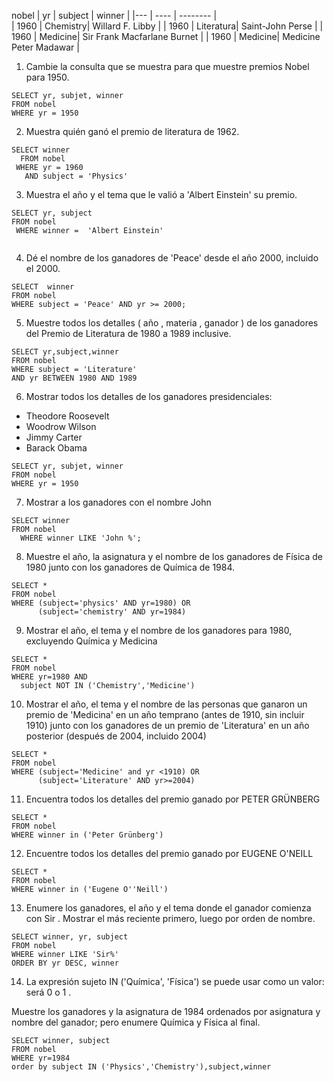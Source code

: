 
nobel
| yr	| subject |	winner |
 |--- | ---- | -------- |     
| 1960	| Chemistry|		Willard F. Libby | 
| 1960	| Literatura| Saint-John Perse |
| 1960	| Medicine|	Sir Frank Macfarlane Burnet |
| 1960	| Medicine|	Medicine	Peter Madawar |  


  
1. Cambie la consulta que se muestra para que muestre premios Nobel para 1950.

~~~
SELECT yr, subjet, winner
FROM nobel
WHERE yr = 1950
~~~


2. Muestra quién ganó el premio de literatura de 1962.

~~~
SELECT winner
  FROM nobel
 WHERE yr = 1960
   AND subject = 'Physics'
~~~


3. Muestra el año y el tema que le valió a 'Albert Einstein' su premio.

~~~
SELECT yr, subject
FROM nobel
 WHERE winner =  'Albert Einstein' 
   
~~~


4. Dé el nombre de los ganadores de 'Peace' desde el año 2000, incluido el 2000.

~~~
SELECT  winner
FROM nobel
WHERE subject = 'Peace' AND yr >= 2000;
~~~


5. Muestre todos los detalles ( año , materia , ganador ) de los ganadores del Premio de Literatura de 1980 a 1989 inclusive.

~~~
SELECT yr,subject,winner
FROM nobel
WHERE subject = 'Literature'
AND yr BETWEEN 1980 AND 1989
~~~


6. Mostrar todos los detalles de los ganadores presidenciales:

- Theodore Roosevelt
- Woodrow Wilson
- Jimmy Carter
- Barack Obama

~~~
SELECT yr, subjet, winner
FROM nobel
WHERE yr = 1950
~~~


7. Mostrar a los ganadores con el nombre John

~~~
SELECT winner 
FROM nobel
  WHERE winner LIKE 'John %';
~~~


8. Muestre el año, la asignatura y el nombre de los ganadores de Física de 1980 junto con los ganadores de Química de 1984.
~~~
SELECT *
FROM nobel
WHERE (subject='physics' AND yr=1980) OR
      (subject='chemistry' AND yr=1984)
~~~

9. Mostrar el año, el tema y el nombre de los ganadores para 1980, excluyendo Química y Medicina

~~~
SELECT *
FROM nobel
WHERE yr=1980 AND
  subject NOT IN ('Chemistry','Medicine')

~~~

10. Mostrar el año, el tema y el nombre de las personas que ganaron un premio de 'Medicina' en un año temprano (antes de 1910, sin incluir 1910) junto con los ganadores de un premio de 'Literatura' en un año posterior (después de 2004, incluido 2004)

~~~
SELECT *
FROM nobel 
WHERE (subject='Medicine' and yr <1910) OR
      (subject='Literature' AND yr>=2004)
~~~

11. Encuentra todos los detalles del premio ganado por PETER GRÜNBERG

~~~
SELECT *
FROM nobel 
WHERE winner in ('Peter Grünberg')
~~~

12. Encuentre todos los detalles del premio ganado por EUGENE O'NEILL

~~~
SELECT *
FROM nobel 
WHERE winner in ('Eugene O''Neill')
~~~

13. Enumere los ganadores, el año y el tema donde el ganador comienza con Sir . Mostrar el más reciente primero, luego por orden de nombre.

~~~
SELECT winner, yr, subject
FROM nobel 
WHERE winner LIKE 'Sir%'
ORDER BY yr DESC, winner
~~~

14. La expresión sujeto IN ('Química', 'Física') se puede usar como un valor: será 0 o 1 .

Muestre los ganadores y la asignatura de 1984 ordenados por asignatura y nombre del ganador; pero enumere Química y Física al final.

~~~
SELECT winner, subject
FROM nobel
WHERE yr=1984 
order by subject IN ('Physics','Chemistry'),subject,winner
~~~
